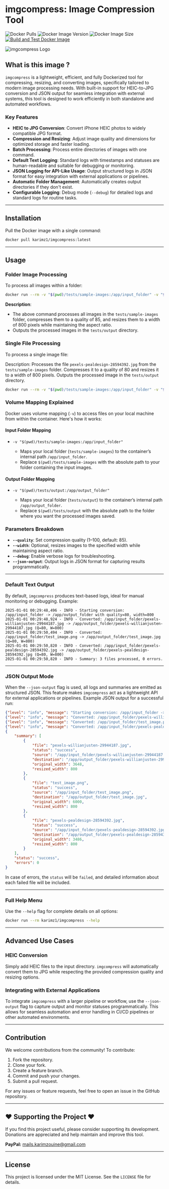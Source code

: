 # imgcompress: Image Compression Tool

![Docker Pulls](https://img.shields.io/docker/pulls/karimz1/imgcompress)
![Docker Image Version](https://img.shields.io/docker/v/karimz1/imgcompress?sort=semver)
![Docker Image Size](https://img.shields.io/docker/image-size/karimz1/imgcompress/latest)
[![Build and Test Docker Image](https://github.com/karimz1/imgcompress/actions/workflows/deploy.yml/badge.svg?branch=main)](https://github.com/karimz1/imgcompress/actions/workflows/deploy.yml)

![imgcompress Logo](./images/imgcompress_logo.jpg)

## What is this image ?

`imgcompress` is a lightweight, efficient, and fully Dockerized tool for compressing, resizing, and converting images, specifically tailored to modern image processing needs. With built-in support for HEIC-to-JPG conversion and JSON output for seamless integration with external systems, this tool is designed to work efficiently in both standalone and automated workflows.

### Key Features

- **HEIC to JPG Conversion**: Convert iPhone HEIC photos to widely compatible JPG format.
- **Compression and Resizing**: Adjust image quality and dimensions for optimized storage and faster loading.
- **Batch Processing**: Process entire directories of images with one command.
- **Default Text Logging**: Standard logs with timestamps and statuses are human-readable and suitable for debugging or monitoring.
- **JSON Logging for API-Like Usage**: Output structured logs in JSON format for easy integration with external applications or pipelines.
- **Automatic Folder Management**: Automatically creates output directories if they don't exist.
- **Configurable Logging**: Debug mode (`--debug`) for detailed logs and standard logs for routine tasks.

------

## Installation

Pull the Docker image with a single command:

```bash
docker pull karimz1/imgcompress:latest
```

------

## Usage

### Folder Image Processing
To process all images within a folder:

```bash
docker run --rm -v "$(pwd)/tests/sample-images:/app/input_folder" -v "$(pwd)/tests/output:/app/output_folder" karimz1/imgcompress:latest /app/input_folder /app/output_folder --quality 85 --width 800
```

**Description**:

- The above command processes all images in the `tests/sample-images` folder, compresses them to a quality of 85, and resizes them to a width of 800 pixels while maintaining the aspect ratio.
- Outputs the processed images in the `tests/output` directory.

### Single File Processing
To process a single image file:

Description:
Processes the file ``pexels-pealdesign-28594392.jpg`` from the ``tests/sample-images`` folder.
Compresses it to a quality of 80 and resizes it to a width of 800 pixels.
Outputs the processed image in the ``tests/output`` directory.

``` bash
docker run --rm -v "$(pwd)/tests/sample-images:/app/input_folder" -v "$(pwd)/tests/output:/app/output_folder" karimz1/imgcompress:latest /app/input_folder/pexels-pealdesign-28594392.jpg /app/output_folder --quality 80 --width 800
```

### **Volume Mapping Explained**

Docker uses volume mapping (`-v`) to access files on your local machine from within the container. Here's how it works:

#### **Input Folder Mapping**

- ```
  -v "$(pwd)/tests/sample-images:/app/input_folder"
  ```

  - Maps your local folder (`tests/sample-images`) to the container’s internal path `/app/input_folder`.
  - Replace `$(pwd)/tests/sample-images` with the absolute path to your folder containing the input images.

#### **Output Folder Mapping**

- ```
  -v "$(pwd)/tests/output:/app/output_folder"
  ```

  - Maps your local folder (`tests/output`) to the container’s internal path `/app/output_folder`.
  - Replace `$(pwd)/tests/output` with the absolute path to the folder where you want the processed images saved.


### Parameters Breakdown

- **`--quality`**: Set compression quality (1–100, default: 85).
- **`--width`**: Optional, resizes images to the specified width while maintaining aspect ratio.
- **`--debug`**: Enable verbose logs for troubleshooting.
- **`--json-output`**: Output logs in JSON format for capturing results programmatically.

------

### Default Text Output

By default, `imgcompress` produces text-based logs, ideal for manual monitoring or debugging. Example:

```shell
2025-01-01 00:29:48,496 - INFO - Starting conversion: /app/input_folder -> /app/output_folder with quality=80, width=800
2025-01-01 00:29:48,924 - INFO - Converted: /app/input_folder/pexels-willianjusten-29944187.jpg -> /app/output_folder/pexels-willianjusten-29944187.jpg (Q=80, W=800)
2025-01-01 00:29:50,494 - INFO - Converted: /app/input_folder/test_image.png -> /app/output_folder/test_image.jpg (Q=80, W=800)
2025-01-01 00:29:50,820 - INFO - Converted: /app/input_folder/pexels-pealdesign-28594392.jpg -> /app/output_folder/pexels-pealdesign-28594392.jpg (Q=80, W=800)
2025-01-01 00:29:50,820 - INFO - Summary: 3 files processed, 0 errors.
```

------


### JSON Output Mode

When the `--json-output` flag is used, all logs and summaries are emitted as structured JSON. This feature makes `imgcompress` act as a lightweight API for external applications or pipelines. Example JSON output for a successful run:

```json
{"level": "info", "message": "Starting conversion: /app/input_folder -> /app/output_folder with quality=80, width=800"}
{"level": "info", "message": "Converted: /app/input_folder/pexels-willianjusten-29944187.jpg -> /app/output_folder/pexels-willianjusten-29944187.jpg (Q=80, W=800)"}
{"level": "info", "message": "Converted: /app/input_folder/test_image.png -> /app/output_folder/test_image.jpg (Q=80, W=800)"}
{"level": "info", "message": "Converted: /app/input_folder/pexels-pealdesign-28594392.jpg -> /app/output_folder/pexels-pealdesign-28594392.jpg (Q=80, W=800)"}
{
    "summary": [
        {
            "file": "pexels-willianjusten-29944187.jpg",
            "status": "success",
            "source": "/app/input_folder/pexels-willianjusten-29944187.jpg",
            "destination": "/app/output_folder/pexels-willianjusten-29944187.jpg",
            "original_width": 3648,
            "resized_width": 800
        },
        {
            "file": "test_image.png",
            "status": "success",
            "source": "/app/input_folder/test_image.png",
            "destination": "/app/output_folder/test_image.jpg",
            "original_width": 6000,
            "resized_width": 800
        },
        {
            "file": "pexels-pealdesign-28594392.jpg",
            "status": "success",
            "source": "/app/input_folder/pexels-pealdesign-28594392.jpg",
            "destination": "/app/output_folder/pexels-pealdesign-28594392.jpg",
            "original_width": 3486,
            "resized_width": 800
        }
    ],
    "status": "success",
    "errors": 0
}
```

In case of errors, the `status` will be `failed`, and detailed information about each failed file will be included.

------

### Full Help Menu

Use the `--help` flag for complete details on all options:

```bash
docker run --rm karimz1/imgcompress --help
```

------

## Advanced Use Cases

### HEIC Conversion

Simply add HEIC files to the input directory. `imgcompress` will automatically convert them to JPG while respecting the provided compression quality and resizing options.

### Integrating with External Applications

To integrate `imgcompress` with a larger pipeline or workflow, use the `--json-output` flag to capture output and monitor statuses programmatically. This allows for seamless automation and error handling in CI/CD pipelines or other automated environments.

------

## Contribution

We welcome contributions from the community! To contribute:

1. Fork the repository.
2. Clone your fork.
3. Create a feature branch.
4. Commit and push your changes.
5. Submit a pull request.

For any issues or feature requests, feel free to open an issue in the GitHub repository.

------

## ❤️ Supporting the Project ❤️

If you find this project useful, please consider supporting its development. Donations are appreciated and help maintain and improve this tool. 

**PayPal:** [mails.karimzouine@gmail.com](mailto:mails.karimzouine@gmail.com)

------

## License

This project is licensed under the MIT License. See the `LICENSE` file for details.
